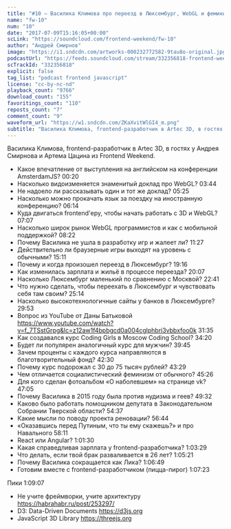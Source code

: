 ```yaml
---
title: "#10 – Василика Климова про переезд в Люксембург, WebGL и феминизм"
name: "fw-10"
num: "10"
date: "2017-07-09T15:16:05+00:00"
scLink: "https://soundcloud.com/frontend-weekend/fw-10"
author: "Андрей Смирнов"
image: "https://i1.sndcdn.com/artworks-000232772582-9tau8o-original.jpg"
podcastUrl: "https://feeds.soundcloud.com/stream/332356818-frontend-weekend-fw-10.m4a"
scTrackId: "332356818"
explicit: false
tag_list: "podcast frontend javascript"
license: "cc-by-nc-nd"
playback_count: "9766"
download_count: "155"
favoritings_count: "110"
reposts_count: "7"
comment_count: "9"
waveform_url: "https://w1.sndcdn.com/ZKaXvitWlGI4_m.png"
subtitle: "Василика Климова, frontend-разработчик в Artec 3D, в гостях у Андрея Смирнова и Артема Цацина из Frontend Weekend."
---
```


Василика Климова, frontend-разработчик в Artec 3D, в гостях у Андрея Смирнова и Артема Цацина из Frontend Weekend.

- Какое впечатление от выступления на английском на конференции AmsterdamJS? <timecode sec="20">00:20</timecode>
- Насколько видоизменяется знаменитый доклад про WebGL? <timecode sec="224">03:44</timecode>
- Не надоело ли рассказывать один и тот же доклад? <timecode sec="325">05:25</timecode>
- Насколько можно прокачать язык за поездку на иностранную конференцию? <timecode sec="374">06:14</timecode>
- Куда двигаться frontend'еру, чтобы начать работать с 3D и WebGL? <timecode sec="427">07:07</timecode>
- Насколько широк рынок WebGL программистов и как с мобильной поддержкой? <timecode sec="502">08:22</timecode>
- Почему Василика не ушла в разработку игр и жалеет ли? <timecode sec="687">11:27</timecode>
- Действительно ли браузерные игры выходят на уровень с обычными? <timecode sec="911">15:11</timecode>
- Почему и когда произошел переезд в Люксембург? <timecode sec="1156">19:16</timecode>
- Как изменилась зарплата и жильё в процессе переезда? <timecode sec="1207">20:07</timecode>
- Насколько Люксембург маленький по сравнению с Москвой? <timecode sec="1361">22:41</timecode>
- Что нужно сделать, чтобы переехать в Люксембург и чувствовать себя там своим? <timecode sec="1514">25:14</timecode>
- Насколько высокотехнологичные сайты у банков в Люксембурге? <timecode sec="1793">29:53</timecode>
- Вопрос из YouTube от Даны Батьковой https://www.youtube.com/watch?v=f_7TSstGrpg&lc=z12aw1f4bpbgcd0a004cglphbri3vbbxfoo0k <timecode sec="1895">31:35</timecode>
- Как создавался курс Coding Girls в Moscow Coding School? <timecode sec="2060">34:20</timecode>
- Будет ли популярен аналогичный курс для мужчин? <timecode sec="2385">39:45</timecode>
- Зачем проценты с каждого курса направляются в благотворительный фонд? <timecode sec="2550">42:30</timecode>
- Почему курс подорожал с 30 до 75 тысяч рублей? <timecode sec="2609">43:29</timecode>
- Чем отличается социалистический феминизм от обычного? <timecode sec="2726">45:26</timecode>
- Для кого сделан фотоальбом «О наболевшем» на странице vk? <timecode sec="2825">47:05</timecode>
- Почему Василика в 2015 году была против нудизма и геев? <timecode sec="2972">49:32</timecode>
- Каково было работать помощником депутата в Законодательном Собрании Тверской области? <timecode sec="3277">54:37</timecode>
- Какие мысли по поводу проекта реновации? <timecode sec="3404">56:44</timecode>
- «Оказавшись перед Путиным, что ты ему скажешь?» и про Навального <timecode sec="3491">58:11</timecode>
- React или Angular? <timecode sec="3690">1:01:30</timecode>
- Какая справедливая зарплата у frontend-разработчика? <timecode sec="3809">1:03:29</timecode>
- Что делать, если твой брак разваливается в 26 лет? <timecode sec="3921">1:05:21</timecode>
- Почему Василика сокращается как Лика? <timecode sec="4009">1:06:49</timecode>
- Готовим вместе с frontend-разработчиком (пицца-пирог) <timecode sec="4043">1:07:23</timecode>

Пики <timecode sec="4147">1:09:07</timecode>

- Не учите фреймворки, учите архитектуру https://habrahabr.ru/post/253297/
- D3: Data-Driven Documents https://d3js.org
- JavaScript 3D Library https://threejs.org
